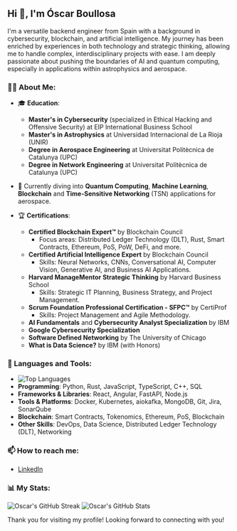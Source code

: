 ## Hi 👋, I'm Óscar Boullosa

I'm a versatile backend engineer from Spain with a background in cybersecurity, blockchain, and artificial intelligence. My journey has been enriched by experiences in both technology and strategic thinking, allowing me to handle complex, interdisciplinary projects with ease. I am deeply passionate about pushing the boundaries of AI and quantum computing, especially in applications within astrophysics and aerospace.

### 👨‍💻 About Me:
- 🎓 **Education**:
  - **Master's in Cybersecurity** (specialized in Ethical Hacking and Offensive Security) at EIP International Business School
  - **Master's in Astrophysics** at Universidad Internacional de La Rioja (UNIR)
  - **Degree in Aerospace Engineering** at Universitat Politècnica de Catalunya (UPC)
  - **Degree in Network Engineering** at Universitat Politècnica de Catalunya (UPC)

- 🌱 Currently diving into **Quantum Computing**, **Machine Learning**, **Blockchain** and **Time-Sensitive Networking** (TSN) applications for aerospace.

- 🏆 **Certifications**:
  - **Certified Blockchain Expert™** by Blockchain Council  
    - Focus areas: Distributed Ledger Technology (DLT), Rust, Smart Contracts, Ethereum, PoS, PoW, DeFi, and more.
  - **Certified Artificial Intelligence Expert** by Blockchain Council  
    - Skills: Neural Networks, CNNs, Conversational AI, Computer Vision, Generative AI, and Business AI Applications.
  - **Harvard ManageMentor Strategic Thinking** by Harvard Business School  
    - Skills: Strategic IT Planning, Business Strategy, and Project Management.
  - **Scrum Foundation Professional Certification - SFPC™** by CertiProf  
    - Skills: Project Management and Agile Methodology.
  - **AI Fundamentals** and **Cybersecurity Analyst Specialization** by IBM
  - **Google Cybersecurity Specialization**
  - **Software Defined Networking** by The University of Chicago
  - **What is Data Science?** by IBM (with Honors)

### 🔨 Languages and Tools:
- ![Top Languages](https://github-readme-stats.vercel.app/api/top-langs/?username=oscarboudap&layout=compact&theme=dark)
- **Programming**: Python, Rust, JavaScript, TypeScript, C++, SQL
- **Frameworks & Libraries**: React, Angular, FastAPI, Node.js
- **Tools & Platforms**: Docker, Kubernetes, aiokafka, MongoDB, Git, Jira, SonarQube
- **Blockchain**: Smart Contracts, Tokenomics, Ethereum, PoS, Blockchain
- **Other Skills**: DevOps, Data Science, Distributed Ledger Technology (DLT), Networking

### 📫 How to reach me:
- [LinkedIn](https://www.linkedin.com/in/oscar-boullosa/)

### 📊 My Stats:
![Oscar's GitHub Streak](https://github-readme-streak-stats.herokuapp.com/?user=oscarboudap&theme=dark)
![Oscar's GitHub Stats](https://github-readme-stats.vercel.app/api?username=oscarboudap&show_icons=true&theme=dark)

Thank you for visiting my profile! Looking forward to connecting with you!

